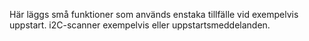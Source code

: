 Här läggs små funktioner som används enstaka tillfälle vid exempelvis uppstart. i2C-scanner exempelvis eller uppstartsmeddelanden.